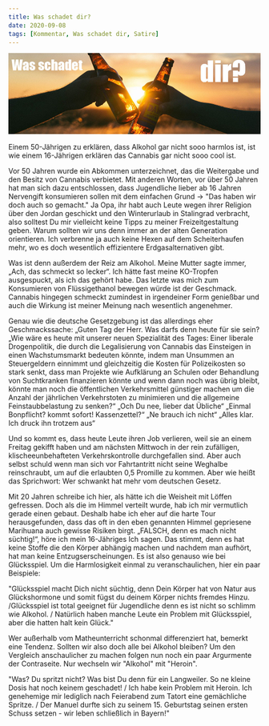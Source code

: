 ```yaml
---
title: Was schadet dir?
date: 2020-09-08
tags: [Kommentar, Was schadet dir, Satire]
---
```


![](/assets/img/wasschadetdir.jpg)

Einem 50-Jährigen zu erklären, dass Alkohol gar nicht sooo harmlos ist, ist wie einem 16-Jährigen erklären das Cannabis gar nicht sooo cool ist.

Vor 50 Jahren wurde ein Abkommen unterzeichnet, das die Weitergabe und den Besitz von Cannabis verbietet. Mit anderen Worten, vor über 50 Jahren hat man sich dazu entschlossen, dass Jugendliche lieber ab 16 Jahren Nervengift konsumieren sollen mit dem einfachen Grund → "Das haben wir doch auch so gemacht." Ja Opa, ihr habt auch Leute wegen ihrer Religion über den Jordan geschickt und den Winterurlaub in Stalingrad verbracht, also solltest Du mir vielleicht keine Tipps zu meiner Freizeitgestaltung geben. Warum sollten wir uns denn immer an der alten Generation orientieren. Ich verbrenne ja auch keine Hexen auf dem Scheiterhaufen mehr, wo es doch wesentlich effizientere Erdgasalternativen gibt.

Was ist denn außerdem der Reiz am Alkohol. Meine Mutter sagte immer, „Ach, das schmeckt so lecker“. Ich hätte fast meine KO-Tropfen ausgespuckt, als ich das gehört habe. Das letzte was mich zum Konsumieren von Flüssigethanol bewegen würde ist der Geschmack. Cannabis hingegen schmeckt zumindest in irgendeiner Form genießbar und auch die Wirkung ist meiner Meinung nach wesentlich angenehmer.

Genau wie die deutsche Gesetzgebung ist das allerdings eher Geschmackssache: „Guten Tag der Herr. Was darfs denn heute für sie sein? „Wie wäre es heute mit unserer neuen Spezialität des Tages: Einer liberale Drogenpolitik, die durch die Legalisierung von Cannabis das Einsteigen in einen Wachstumsmarkt bedeuten könnte, indem man Unsummen an Steuergeldern einnimmt und gleichzeitig die Kosten für Polizeikosten so stark senkt, dass man Projekte wie Aufklärung an Schulen oder Behandlung von Suchtkranken finanzieren könnte und wenn dann noch was übrig bleibt, könnte man noch die öffentlichen Verkehrsmittel günstiger machen um die Anzahl der jährlichen Verkehrstoten zu minimieren und die allgemeine Feinstaubbelastung zu senken?“ „Och Du nee, lieber dat Übliche“ „Einmal Bonpflicht? kommt sofort! Kassenzettel?“ „Ne brauch ich nicht“ „Alles klar. Ich druck ihn trotzem aus“

Und so kommt es, dass heute Leute ihren Job verlieren, weil sie an einem Freitag gekifft haben und am nächsten Mittwoch in der rein zufälligen, klischeeunbehafteten Verkehrskontrolle durchgefallen sind. Aber auch selbst schuld wenn man sich vor Fahrtantritt nicht seine Weghalbe reinschraubt, um auf die erlaubten 0,5 Promille zu kommen. Aber wie heißt das Sprichwort: Wer schwankt hat mehr vom deutschen Gesetz.

Mit 20 Jahren schreibe ich hier, als hätte ich die Weisheit mit Löffen gefressen. Doch als die im Himmel verteilt wurde, hab ich mir vermutlich gerade einen gebaut. Deshalb habe ich eher auf die harte Tour herausgefunden, dass das oft in den eben genannten Himmel gepriesene Marihuana auch gewisse Risiken birgt. „FALSCH, denn es mach nicht süchtig!“, höre ich mein 16-Jähriges Ich sagen. Das stimmt, denn es hat keine Stoffe die den Körper abhängig machen und nachdem man aufhört, hat man keine Entzugserscheinungen. Es ist also genauso wie bei Glücksspiel. Um die Harmlosigkeit einmal zu veranschaulichen, hier ein paar Beispiele:

"Glücksspiel macht Dich nicht süchtig, denn Dein Körper hat von Natur aus Glückshormone und somit fügst du deinem Körper nichts fremdes Hinzu. /Glücksspiel ist total geeignet für Jugendliche denn es ist nicht so schlimm wie Alkohol. / Natürlich haben manche Leute ein Problem mit Glücksspiel, aber die hatten halt kein Glück."

Wer außerhalb vom Matheunterricht schonmal differenziert hat, bemerkt eine Tendenz. Sollten wir also doch alle bei Alkohol bleiben? Um den Vergleich anschaulicher zu machen folgen nun noch ein paar Argurmente der Contraseite. Nur wechseln wir "Alkohol" mit "Heroin".

"Was? Du spritzt nicht? Was bist Du denn für ein Langweiler. So ne kleine Dosis hat noch keinem geschadet! / Ich habe kein Problem mit Heroin. Ich genehemige mir lediglich nach Feierabend zum Tatort eine gemächliche Spritze. / Der Manuel durfte sich zu seinem 15. Geburtstag seinen ersten Schuss setzen - wir leben schließlich in Bayern!"
